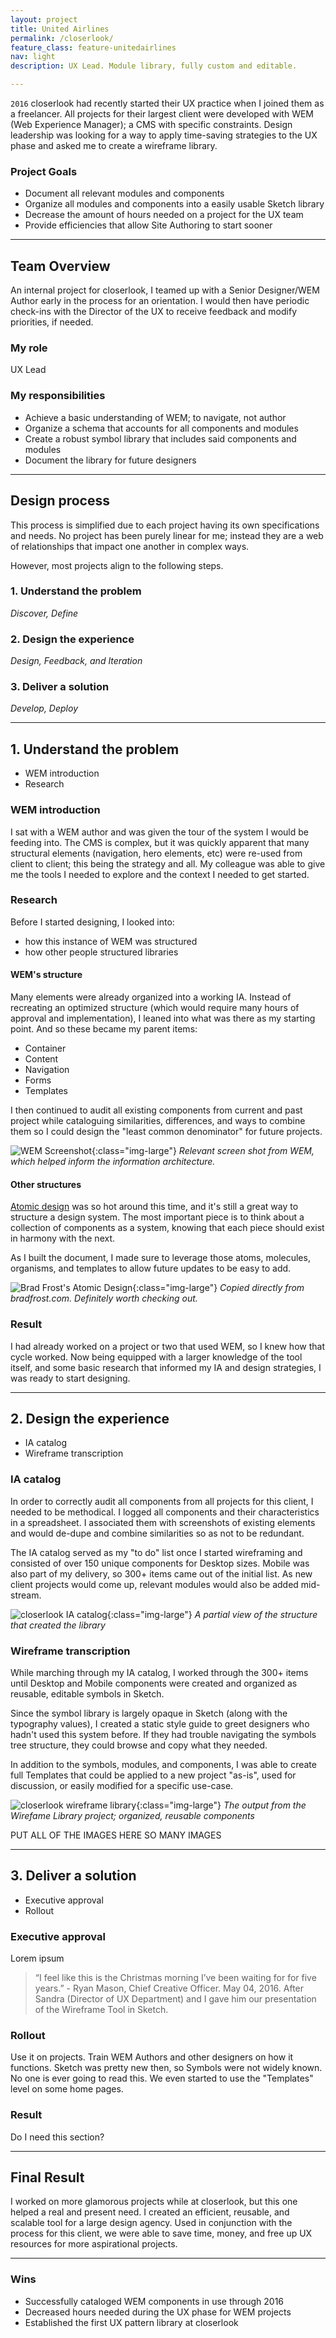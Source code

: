 ```yaml
---
layout: project
title: United Airlines
permalink: /closerlook/
feature_class: feature-unitedairlines
nav: light
description: UX Lead. Module library, fully custom and editable.

---
```


`2016` closerlook had recently started their UX practice when I joined them as a freelancer. All projects for their largest client were developed with WEM (Web Experience Manager); a CMS with specific constraints. Design leadership was looking for a way to apply time-saving strategies to the UX phase and asked me to create a wireframe library.

### Project Goals
- Document all relevant modules and components
- Organize all modules and components into a easily usable Sketch library
- Decrease the amount of hours needed on a project for the UX team
- Provide efficiencies that allow Site Authoring to start sooner

---

## Team Overview

An internal project for closerlook, I teamed up with a Senior Designer/WEM Author early in the process for an orientation. I would then have periodic check-ins with the Director of the UX to receive feedback and modify priorities, if needed.

### My role
UX Lead

### My responsibilities
- Achieve a basic understanding of WEM; to navigate, not author
- Organize a schema that accounts for all components and modules
- Create a robust symbol library that includes said components and modules
- Document the library for future designers

---

## Design process
This process is simplified due to each project having its own specifications and needs. No project has been purely linear for me; instead they are a web of relationships that impact one another in complex ways.

However, most projects align to the following steps.

### 1. Understand the problem
*Discover, Define*

### 2. Design the experience
*Design, Feedback, and Iteration*

### 3. Deliver a solution
*Develop, Deploy*

---

## 1. Understand the problem
- WEM introduction
- Research

### WEM introduction
I sat with a WEM author and was given the tour of the system I would be feeding into. The CMS is complex, but it was quickly apparent that many structural elements (navigation, hero elements, etc) were re-used from client to client; this being the strategy and all. My colleague was able to give me the tools I needed to explore and the context I needed to get started.

### Research
Before I started designing, I looked into:
- how this instance of WEM was structured
- how other people structured libraries

#### WEM's structure
Many elements were already organized into a working IA. Instead of recreating an optimized structure (which would require many hours of approval and implementation), I leaned into what was there as my starting point. And so these became my parent items:
- Container
- Content
- Navigation
- Forms
- Templates

I then continued to audit all existing components from current and past project while cataloguing similarities, differences, and ways to combine them so I could design the "least common denominator" for future projects.

![WEM Screenshot](/assets/images/projects/closerlook-wem.jpg){:class="img-large"}
*Relevant screen shot from WEM, which helped inform the information architecture.*

#### Other structures
[Atomic design](https://shop.bradfrost.com/) was so hot around this time, and it's still a great way to structure a design system. The most important piece is to think about a collection of components as a system, knowing that each piece should exist in harmony with the next.

As I built the document, I made sure to leverage those atoms, molecules, organisms, and templates to allow future updates to be easy to add.

![Brad Frost's Atomic Design](/assets/images/projects/closerlook-atomic.jpg){:class="img-large"}
*Copied directly from bradfrost.com. Definitely worth checking out.*

### Result
I had already worked on a project or two that used WEM, so I knew how that cycle worked. Now being equipped with a larger knowledge of the tool itself, and some basic research that informed my IA and design strategies, I was ready to start designing.

---

## 2. Design the experience
- IA catalog
- Wireframe transcription

### IA catalog
In order to correctly audit all components from all projects for this client, I needed to be methodical.
I logged all components and their characteristics in a spreadsheet. I associated them with screenshots of existing elements and would de-dupe and combine similarities so as not to be redundant.

The IA catalog served as my "to do" list once I started wireframing and consisted of over 150 unique components for Desktop sizes. Mobile was also part of my delivery, so 300+ items came out of the initial list. As new client projects would come up, relevant modules would also be added mid-stream.

![closerlook IA catalog](/assets/images/projects/closerlook-catalog.jpg){:class="img-large"}
*A partial view of the structure that created the library*

### Wireframe transcription
While marching through my IA catalog, I worked through the 300+ items until Desktop and Mobile components were created and organized as reusable, editable symbols in Sketch.

Since the symbol library is largely opaque in Sketch (along with the typography values), I created a static style guide to greet designers who hadn't used this system before. If they had trouble navigating the symbols tree structure, they could browse and copy what they needed.

In addition to the symbols, modules, and components, I was able to create full Templates that could be applied to a new project "as-is", used for discussion, or easily modified for a specific use-case.

![closerlook wireframe library](/assets/images/projects/closerlook-library.jpg){:class="img-large"}
*The output from the Wirefame Library project; organized, reusable components*

PUT ALL OF THE IMAGES HERE
SO MANY IMAGES

---

## 3. Deliver a solution
- Executive approval
- Rollout

### Executive approval
Lorem ipsum

> “I feel like this is the Christmas morning I’ve been waiting for for five years.” - Ryan Mason, Chief Creative Officer. May 04, 2016. After Sandra (Director of UX Department) and I gave him our presentation of the Wireframe Tool in Sketch.

### Rollout
Use it on projects. Train WEM Authors and other designers on how it functions. Sketch was pretty new then, so Symbols were not widely known. No one is ever going to read this.
We even started to use the "Templates" level on some home pages.

### Result
Do I need this section?

---

## Final Result
I worked on more glamorous projects while at closerlook, but this one helped a real and present need. I created an efficient, reusable, and scalable tool for a large design agency. Used in conjunction with the process for this client, we were able to save time, money, and free up UX resources for more aspirational projects.

---

### Wins
- Successfully cataloged WEM components in use through 2016
- Decreased hours needed during the UX phase for WEM projects
- Established the first UX pattern library at closerlook
